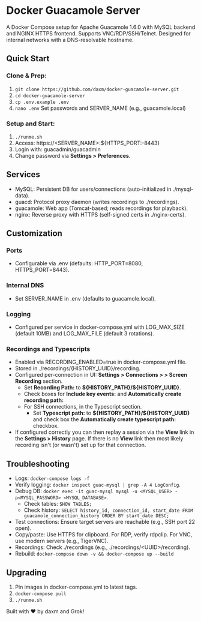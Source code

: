 # Docker Guacamole Server

A Docker Compose setup for Apache Guacamole 1.6.0 with MySQL backend and NGINX HTTPS frontend. Supports VNC/RDP/SSH/Telnet. Designed for internal networks with a DNS-resolvable hostname.

## Quick Start

### Clone & Prep:

1. `git clone https://github.com/daxm/docker-guacamole-server.git`
2. `cd docker-guacamole-server`
3. `cp .env.example .env`
4. `nano .env`  Set passwords and SERVER_NAME (e.g., guacamole.local)

### Setup and Start:

1. `./runme.sh`
2. Access: https://<SERVER_NAME>:${HTTPS_PORT:-8443}
3. Login with: guacadmin/guacadmin
4. Change password via **Settings > Preferences**.

## Services

- MySQL: Persistent DB for users/connections (auto-initialized in ./mysql-data).
- guacd: Protocol proxy daemon (writes recordings to ./recordings).
- guacamole: Web app (Tomcat-based; reads recordings for playback).
- nginx: Reverse proxy with HTTPS (self-signed certs in ./nginx-certs).

## Customization

### Ports

- Configurable via .env (defaults: HTTP_PORT=8080, HTTPS_PORT=8443).

### Internal DNS

- Set SERVER_NAME in .env (defaults to guacamole.local).

### Logging

- Configured per service in docker-compose.yml with LOG_MAX_SIZE (default 10MB) and LOG_MAX_FILE (default 3 rotations).

### Recordings and Typescripts

- Enabled via RECORDING_ENABLED=true in docker-compose.yml file.
- Stored in ./recordings/{HISTORY_UUID}/recording.
- Configured per-connection in UI: **Settings > Connections > <CONNECTION> > Screen Recording** section.
    - Set **Recording Path:** to **\${HISTORY_PATH}/${HISTORY_UUID}**.
    - Check boxes for **Include key events:** and **Automatically create recording path:** 
    - For SSH connections, in the Typescript section.
        - Set **Typescript path:** to **\${HISTORY_PATH}/${HISTORY_UUID}** and check box the **Automatically create typescript path:** checkbox.
- If configured correctly you can then replay a session via the **View** link in the **Settings > History** page.  If there is no **View** link then most likely recording isn't (or wasn't) set up for that connection.

## Troubleshooting

- Logs: `docker-compose logs -f`
- Verify logging: `docker inspect guac-mysql | grep -A 4 LogConfig`.
- Debug DB: `docker exec -it guac-mysql mysql -u <MYSQL_USER> -p<MYSQL_PASSWORD> <MYSQL_DATABASE>`.
    - Check tables: `SHOW TABLES;`
    - Check history: `SELECT history_id, connection_id, start_date FROM guacamole_connection_history ORDER BY start_date DESC;`
- Test connections: Ensure target servers are reachable (e.g., SSH port 22 open).
- Copy/paste: Use HTTPS for clipboard. For RDP, verify rdpclip. For VNC, use modern servers (e.g., TigerVNC).
- Recordings: Check ./recordings (e.g., ./recordings/\<UUID>/recording).
- Rebuild: `docker-compose down -v && docker-compose up --build`

## Upgrading

1. Pin images in docker-compose.yml to latest tags.
2. `docker-compose pull`
3. `./runme.sh`

Built with ❤️ by daxm and Grok!